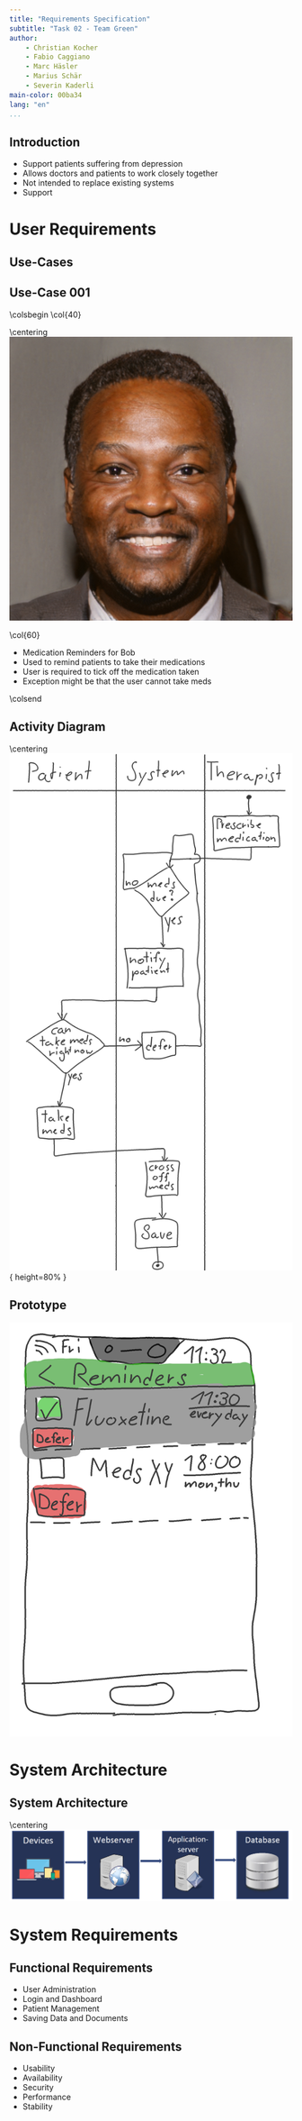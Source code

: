 ```yaml
---
title: "Requirements Specification"
subtitle: "Task 02 - Team Green"
author:
    - Christian Kocher
    - Fabio Caggiano
    - Marc Häsler
    - Marius Schär
    - Severin Kaderli
main-color: 00ba34
lang: "en"
...
```


## Introduction

- Support patients suffering from depression
- Allows doctors and patients to work closely together
- Not intended to replace existing systems
- Support

# User Requirements

## Use-Cases

## Use-Case 001
\colsbegin
\col{40}

\centering
![](./assets/bob.png)

\col{60}
- Medication Reminders for Bob
- Used to remind patients to take their medications
- User is required to tick off the medication taken
- Exception might be that the user cannot take meds

\colsend

## Activity Diagram

\centering
![Activity Diagram describing Use-Case 001](assets/activity_medication_reminders.png){ height=80% }

## Prototype

![Prototype UC.001.P.1](assets/prototype_medication_reminder.png)

# System Architecture

## System Architecture

\centering
![](assets/system_architecture.png)

# System Requirements

## Functional Requirements

- User Administration
- Login and Dashboard
- Patient Management
- Saving Data and Documents

## Non-Functional Requirements

- Usability
- Availability
- Security
- Performance
- Stability